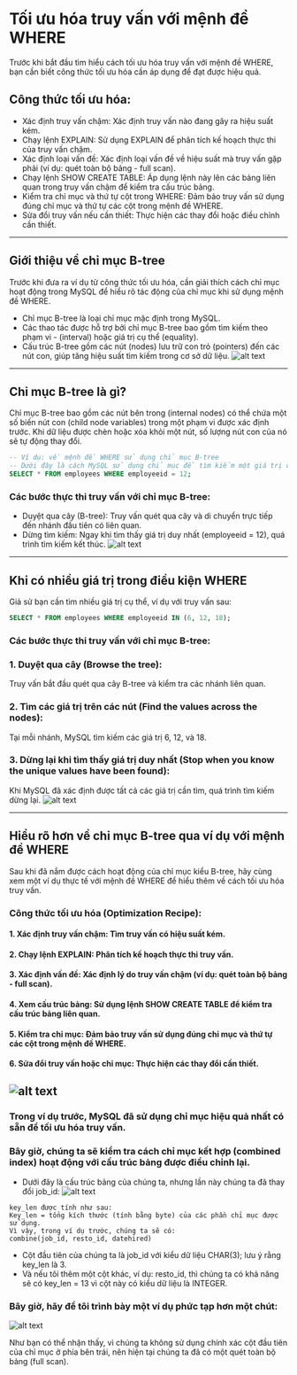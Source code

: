 
# Tối ưu hóa truy vấn với mệnh đề WHERE
Trước khi bắt đầu tìm hiểu cách tối ưu hóa truy vấn với mệnh đề WHERE, bạn cần biết công thức tối ưu hóa cần áp dụng để đạt được hiệu quả.

## Công thức tối ưu hóa:
- Xác định truy vấn chậm: Xác định truy vấn nào đang gây ra hiệu suất kém.
- Chạy lệnh EXPLAIN: Sử dụng EXPLAIN để phân tích kế hoạch thực thi của truy vấn chậm.
- Xác định loại vấn đề: Xác định loại vấn đề về hiệu suất mà truy vấn gặp phải (ví dụ: quét toàn bộ bảng - full scan).
- Chạy lệnh SHOW CREATE TABLE: Áp dụng lệnh này lên các bảng liên quan trong truy vấn chậm để kiểm tra cấu trúc bảng.
- Kiểm tra chỉ mục và thứ tự cột trong WHERE: Đảm bảo truy vấn sử dụng đúng chỉ mục và thứ tự các cột trong mệnh đề WHERE.
- Sửa đổi truy vấn nếu cần thiết: Thực hiện các thay đổi hoặc điều chỉnh cần thiết.
---
## Giới thiệu về chỉ mục B-tree
Trước khi đưa ra ví dụ từ công thức tối ưu hóa, cần giải thích cách chỉ mục hoạt động trong MySQL để hiểu rõ tác động của chỉ mục khi sử dụng mệnh đề WHERE.

- Chỉ mục B-tree là loại chỉ mục mặc định trong MySQL.
- Các thao tác được hỗ trợ bởi chỉ mục B-tree bao gồm tìm kiếm theo phạm vi - (interval) hoặc giá trị cụ thể (equality).
- Cấu trúc B-tree gồm các nút (nodes) lưu trữ con trỏ (pointers) đến các nút con, giúp tăng hiệu suất tìm kiếm trong cơ sở dữ liệu.
![alt text](1.png)

---

## Chỉ mục B-tree là gì?
Chỉ mục B-tree bao gồm các nút bên trong (internal nodes) có thể chứa một số biến nút con (child node variables) trong một phạm vi được xác định trước. Khi dữ liệu được chèn hoặc xóa khỏi một nút, số lượng nút con của nó sẽ tự động thay đổi.
```sql
-- Ví dụ: về mệnh đề WHERE sử dụng chỉ mục B-tree
-- Dưới đây là cách MySQL sử dụng chỉ mục để tìm kiếm một giá trị cụ thể.
SELECT * FROM employees WHERE employeeid = 12;
```
### Các bước thực thi truy vấn với chỉ mục B-tree:
- Duyệt qua cây (B-tree): Truy vấn quét qua cây và di chuyển trực tiếp đến nhánh đầu tiên có liên quan.
- Dừng tìm kiếm: Ngay khi tìm thấy giá trị duy nhất (employeeid = 12), quá trình tìm kiếm kết thúc.
![alt text](2.png)
---
## Khi có nhiều giá trị trong điều kiện WHERE
Giả sử bạn cần tìm nhiều giá trị cụ thể, ví dụ với truy vấn sau:
```sql
SELECT * FROM employees WHERE employeeid IN (6, 12, 18);
```
### Các bước thực thi truy vấn với chỉ mục B-tree:
### 1. Duyệt qua cây (Browse the tree):

Truy vấn bắt đầu quét qua cây B-tree và kiểm tra các nhánh liên quan.
### 2. Tìm các giá trị trên các nút (Find the values across the nodes):

Tại mỗi nhánh, MySQL tìm kiếm các giá trị 6, 12, và 18.
### 3. Dừng lại khi tìm thấy giá trị duy nhất (Stop when you know the unique values have been found):

Khi MySQL đã xác định được tất cả các giá trị cần tìm, quá trình tìm kiếm dừng lại.
![alt text](4.png)

---

## Hiểu rõ hơn về chỉ mục B-tree qua ví dụ với mệnh đề WHERE
Sau khi đã nắm được cách hoạt động của chỉ mục kiểu B-tree, hãy cùng xem một ví dụ thực tế với mệnh đề WHERE để hiểu thêm về cách tối ưu hóa truy vấn.

### Công thức tối ưu hóa (Optimization Recipe):
#### 1. Xác định truy vấn chậm: Tìm truy vấn có hiệu suất kém.
#### 2. Chạy lệnh EXPLAIN: Phân tích kế hoạch thực thi truy vấn.
#### 3. Xác định vấn đề: Xác định lý do truy vấn chậm (ví dụ: quét toàn bộ bảng - full scan).
#### 4. Xem cấu trúc bảng: Sử dụng lệnh SHOW CREATE TABLE để kiểm tra cấu trúc bảng liên quan.
#### 5. Kiểm tra chỉ mục: Đảm bảo truy vấn sử dụng đúng chỉ mục và thứ tự các cột trong mệnh đề WHERE.
#### 6. Sửa đổi truy vấn hoặc chỉ mục: Thực hiện các thay đổi cần thiết.
![alt text](5.png)
---
### Trong ví dụ trước, MySQL đã sử dụng chỉ mục hiệu quả nhất có sẵn để tối ưu hóa truy vấn.
### Bây giờ, chúng ta sẽ kiểm tra cách chỉ mục kết hợp (combined index) hoạt động với cấu trúc bảng được điều chỉnh lại.

- Dưới đây là cấu trúc bảng của chúng ta, nhưng lần này chúng ta đã thay đổi job_id:
![alt text](6.png)
```
key_len được tính như sau:
Key_len = tổng kích thước (tính bằng byte) của các phần chỉ mục được sử dụng.
Vì vậy, trong ví dụ trước, chúng ta sẽ có:
combine(job_id, resto_id, datehired)
```
- Cột đầu tiên của chúng ta là job_id với kiểu dữ liệu CHAR(3); lưu ý rằng key_len là 3.
- Và nếu tôi thêm một cột khác, ví dụ: resto_id, thì chúng ta có khả năng sẽ có key_len = 13 vì cột này có kiểu dữ liệu là INTEGER.

### Bây giờ, hãy để tôi trình bày một ví dụ phức tạp hơn một chút:
![alt text](7.png)

Như bạn có thể nhận thấy, vì chúng ta không sử dụng chính xác cột đầu tiên của chỉ mục ở phía bên trái, nên hiện tại chúng ta đã có một quét toàn bộ bảng (full scan).